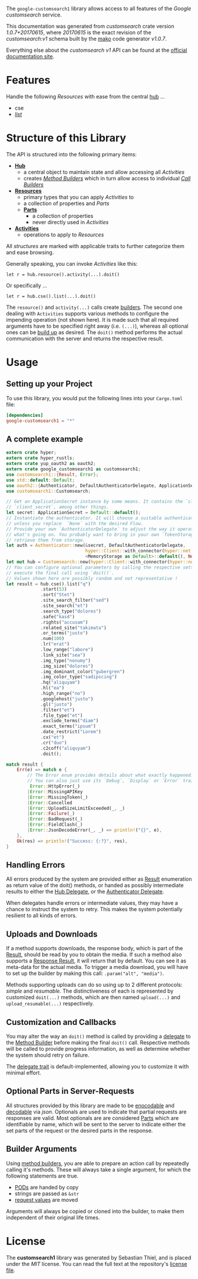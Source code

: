 <!---
DO NOT EDIT !
This file was generated automatically from 'src/mako/api/README.md.mako'
DO NOT EDIT !
-->
The `google-customsearch1` library allows access to all features of the *Google customsearch* service.

This documentation was generated from *customsearch* crate version *1.0.7+20170615*, where *20170615* is the exact revision of the *customsearch:v1* schema built by the [mako](http://www.makotemplates.org/) code generator *v1.0.7*.

Everything else about the *customsearch* *v1* API can be found at the
[official documentation site](https://developers.google.com/custom-search/v1/using_rest).
# Features

Handle the following *Resources* with ease from the central [hub](https://docs.rs/google-customsearch1/1.0.7+20170615/google_customsearch1/struct.Customsearch.html) ... 

* cse
 * [*list*](https://docs.rs/google-customsearch1/1.0.7+20170615/google_customsearch1/struct.CseListCall.html)




# Structure of this Library

The API is structured into the following primary items:

* **[Hub](https://docs.rs/google-customsearch1/1.0.7+20170615/google_customsearch1/struct.Customsearch.html)**
    * a central object to maintain state and allow accessing all *Activities*
    * creates [*Method Builders*](https://docs.rs/google-customsearch1/1.0.7+20170615/google_customsearch1/trait.MethodsBuilder.html) which in turn
      allow access to individual [*Call Builders*](https://docs.rs/google-customsearch1/1.0.7+20170615/google_customsearch1/trait.CallBuilder.html)
* **[Resources](https://docs.rs/google-customsearch1/1.0.7+20170615/google_customsearch1/trait.Resource.html)**
    * primary types that you can apply *Activities* to
    * a collection of properties and *Parts*
    * **[Parts](https://docs.rs/google-customsearch1/1.0.7+20170615/google_customsearch1/trait.Part.html)**
        * a collection of properties
        * never directly used in *Activities*
* **[Activities](https://docs.rs/google-customsearch1/1.0.7+20170615/google_customsearch1/trait.CallBuilder.html)**
    * operations to apply to *Resources*

All *structures* are marked with applicable traits to further categorize them and ease browsing.

Generally speaking, you can invoke *Activities* like this:

```Rust,ignore
let r = hub.resource().activity(...).doit()
```

Or specifically ...

```ignore
let r = hub.cse().list(...).doit()
```

The `resource()` and `activity(...)` calls create [builders][builder-pattern]. The second one dealing with `Activities` 
supports various methods to configure the impending operation (not shown here). It is made such that all required arguments have to be 
specified right away (i.e. `(...)`), whereas all optional ones can be [build up][builder-pattern] as desired.
The `doit()` method performs the actual communication with the server and returns the respective result.

# Usage

## Setting up your Project

To use this library, you would put the following lines into your `Cargo.toml` file:

```toml
[dependencies]
google-customsearch1 = "*"
```

## A complete example

```Rust
extern crate hyper;
extern crate hyper_rustls;
extern crate yup_oauth2 as oauth2;
extern crate google_customsearch1 as customsearch1;
use customsearch1::{Result, Error};
use std::default::Default;
use oauth2::{Authenticator, DefaultAuthenticatorDelegate, ApplicationSecret, MemoryStorage};
use customsearch1::Customsearch;

// Get an ApplicationSecret instance by some means. It contains the `client_id` and 
// `client_secret`, among other things.
let secret: ApplicationSecret = Default::default();
// Instantiate the authenticator. It will choose a suitable authentication flow for you, 
// unless you replace  `None` with the desired Flow.
// Provide your own `AuthenticatorDelegate` to adjust the way it operates and get feedback about 
// what's going on. You probably want to bring in your own `TokenStorage` to persist tokens and
// retrieve them from storage.
let auth = Authenticator::new(&secret, DefaultAuthenticatorDelegate,
                              hyper::Client::with_connector(hyper::net::HttpsConnector::new(hyper_rustls::TlsClient::new())),
                              <MemoryStorage as Default>::default(), None);
let mut hub = Customsearch::new(hyper::Client::with_connector(hyper::net::HttpsConnector::new(hyper_rustls::TlsClient::new())), auth);
// You can configure optional parameters by calling the respective setters at will, and
// execute the final call using `doit()`.
// Values shown here are possibly random and not representative !
let result = hub.cse().list("q")
             .start(53)
             .sort("Stet")
             .site_search_filter("sed")
             .site_search("et")
             .search_type("dolores")
             .safe("kasd")
             .rights("accusam")
             .related_site("takimata")
             .or_terms("justo")
             .num(100)
             .lr("erat")
             .low_range("labore")
             .link_site("sea")
             .img_type("nonumy")
             .img_size("dolores")
             .img_dominant_color("gubergren")
             .img_color_type("sadipscing")
             .hq("aliquyam")
             .hl("ea")
             .high_range("no")
             .googlehost("justo")
             .gl("justo")
             .filter("et")
             .file_type("et")
             .exclude_terms("diam")
             .exact_terms("ipsum")
             .date_restrict("Lorem")
             .cx("et")
             .cr("duo")
             .c2coff("aliquyam")
             .doit();

match result {
    Err(e) => match e {
        // The Error enum provides details about what exactly happened.
        // You can also just use its `Debug`, `Display` or `Error` traits
         Error::HttpError(_)
        |Error::MissingAPIKey
        |Error::MissingToken(_)
        |Error::Cancelled
        |Error::UploadSizeLimitExceeded(_, _)
        |Error::Failure(_)
        |Error::BadRequest(_)
        |Error::FieldClash(_)
        |Error::JsonDecodeError(_, _) => println!("{}", e),
    },
    Ok(res) => println!("Success: {:?}", res),
}

```
## Handling Errors

All errors produced by the system are provided either as [Result](https://docs.rs/google-customsearch1/1.0.7+20170615/google_customsearch1/enum.Result.html) enumeration as return value of 
the doit() methods, or handed as possibly intermediate results to either the 
[Hub Delegate](https://docs.rs/google-customsearch1/1.0.7+20170615/google_customsearch1/trait.Delegate.html), or the [Authenticator Delegate](https://docs.rs/yup-oauth2/*/yup_oauth2/trait.AuthenticatorDelegate.html).

When delegates handle errors or intermediate values, they may have a chance to instruct the system to retry. This 
makes the system potentially resilient to all kinds of errors.

## Uploads and Downloads
If a method supports downloads, the response body, which is part of the [Result](https://docs.rs/google-customsearch1/1.0.7+20170615/google_customsearch1/enum.Result.html), should be
read by you to obtain the media.
If such a method also supports a [Response Result](https://docs.rs/google-customsearch1/1.0.7+20170615/google_customsearch1/trait.ResponseResult.html), it will return that by default.
You can see it as meta-data for the actual media. To trigger a media download, you will have to set up the builder by making
this call: `.param("alt", "media")`.

Methods supporting uploads can do so using up to 2 different protocols: 
*simple* and *resumable*. The distinctiveness of each is represented by customized 
`doit(...)` methods, which are then named `upload(...)` and `upload_resumable(...)` respectively.

## Customization and Callbacks

You may alter the way an `doit()` method is called by providing a [delegate](https://docs.rs/google-customsearch1/1.0.7+20170615/google_customsearch1/trait.Delegate.html) to the 
[Method Builder](https://docs.rs/google-customsearch1/1.0.7+20170615/google_customsearch1/trait.CallBuilder.html) before making the final `doit()` call. 
Respective methods will be called to provide progress information, as well as determine whether the system should 
retry on failure.

The [delegate trait](https://docs.rs/google-customsearch1/1.0.7+20170615/google_customsearch1/trait.Delegate.html) is default-implemented, allowing you to customize it with minimal effort.

## Optional Parts in Server-Requests

All structures provided by this library are made to be [enocodable](https://docs.rs/google-customsearch1/1.0.7+20170615/google_customsearch1/trait.RequestValue.html) and 
[decodable](https://docs.rs/google-customsearch1/1.0.7+20170615/google_customsearch1/trait.ResponseResult.html) via *json*. Optionals are used to indicate that partial requests are responses 
are valid.
Most optionals are are considered [Parts](https://docs.rs/google-customsearch1/1.0.7+20170615/google_customsearch1/trait.Part.html) which are identifiable by name, which will be sent to 
the server to indicate either the set parts of the request or the desired parts in the response.

## Builder Arguments

Using [method builders](https://docs.rs/google-customsearch1/1.0.7+20170615/google_customsearch1/trait.CallBuilder.html), you are able to prepare an action call by repeatedly calling it's methods.
These will always take a single argument, for which the following statements are true.

* [PODs][wiki-pod] are handed by copy
* strings are passed as `&str`
* [request values](https://docs.rs/google-customsearch1/1.0.7+20170615/google_customsearch1/trait.RequestValue.html) are moved

Arguments will always be copied or cloned into the builder, to make them independent of their original life times.

[wiki-pod]: http://en.wikipedia.org/wiki/Plain_old_data_structure
[builder-pattern]: http://en.wikipedia.org/wiki/Builder_pattern
[google-go-api]: https://github.com/google/google-api-go-client

# License
The **customsearch1** library was generated by Sebastian Thiel, and is placed 
under the *MIT* license.
You can read the full text at the repository's [license file][repo-license].

[repo-license]: https://github.com/Byron/google-apis-rsblob/master/LICENSE.md
